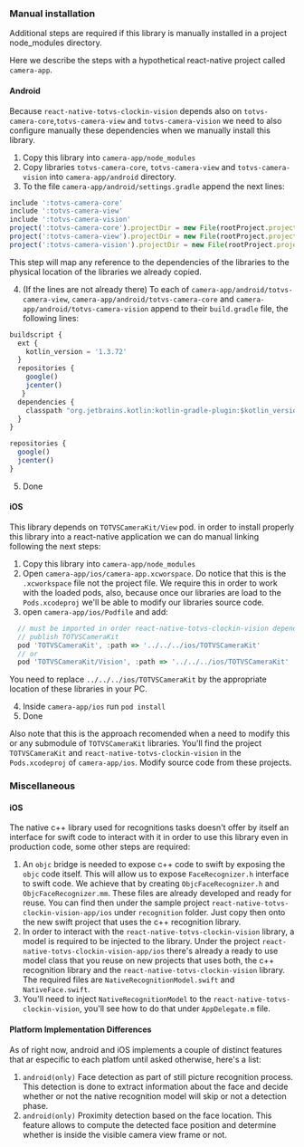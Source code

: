 
### Manual installation

Additional steps are required if this library is manually installed in a project node_modules
directory.

Here we describe the steps with a hypothetical react-native project called `camera-app`.

#### Android

Because `react-native-totvs-clockin-vision` depends also on `totvs-camera-core`,`totvs-camera-view`
and `totvs-camera-vision` we need to also configure manually these dependencies when we manually
install this library.

1. Copy this library into `camera-app/node_modules`
2. Copy libraries `totvs-camera-core`, `totvs-camera-view` and `totvs-camera-vision`
   into `camera-app/android` directory.
3. To the file `camera-app/android/settings.gradle` append the next lines:
```javascript
include ':totvs-camera-core'
include ':totvs-camera-view'
include ':totvs-camera-vision'
project(':totvs-camera-core').projectDir = new File(rootProject.projectDir, './totvs-camera-core')
project(':totvs-camera-view').projectDir = new File(rootProject.projectDir, './totvs-camera-view')
project(':totvs-camera-vision').projectDir = new File(rootProject.projectDir, './totvs-camera-vision')
```

This step will map any reference to the dependencies of the libraries to the physical location
of the libraries we already copied.

4. (If the lines are not already there) To each of `camera-app/android/totvs-camera-view`, `camera-app/android/totvs-camera-core` and
    `camera-app/android/totvs-camera-vision` append to their `build.gradle` file, the following lines:

```javascript
buildscript {
  ext {
    kotlin_version = '1.3.72'
  }
  repositories {
    google()
    jcenter()
   }
  dependencies {
    classpath "org.jetbrains.kotlin:kotlin-gradle-plugin:$kotlin_version"
  }
}

repositories {
  google()
  jcenter()
}
```

5. Done


#### iOS

This library depends on `TOTVSCameraKit/View` pod. in order to install properly this library into a 
react-native application we can do manual linking following the next steps:

1. Copy this library into `camera-app/node_modules`
2. Open `camera-app/ios/camera-app.xcworspace`. Do notice that this is the `.xcworkspace` file not the project
  file. We require this in order to work with the loaded pods, also, because once our libraries are load to the `Pods.xcodeproj` we'll be able to modify our libraries source code.
3. open `camera-app/ios/Podfile` and add:
```javascript
  // must be imported in order react-native-totvs-clockin-vision dependencies be resolved. we can remove this when we 
  // publish TOTVSCameraKit
  pod 'TOTVSCameraKit', :path => '../../../ios/TOTVSCameraKit'
  // or
  pod 'TOTVSCameraKit/Vision', :path => '../../../ios/TOTVSCameraKit'
```
You need to replace `../../../ios/TOTVSCameraKit` by the appropriate location of these libraries in your PC.

4. Inside `camera-app/ios` run `pod install`
5. Done


Also note that this is the approach recomended when a need to modify this or any submodule of `TOTVSCameraKit` libraries. You'll find the project `TOTVSCameraKit` and `react-native-totvs-clockin-vision` in the `Pods.xcodeproj` of `camera-app/ios`. Modify source code from these projects.


### Miscellaneous

#### iOS

The native c++ library used for recognitions tasks doesn't offer by itself an interface for swift code to interact with it
in order to use this library even in production code, some other steps are required:

1. An `objc` bridge is needed to expose c++ code to swift by exposing the `objc` code itself. This will allow us to expose 
`FaceRecognizer.h` interface to swift code. We achieve that by creating `ObjcFaceRecognizer.h` and `ObjcFaceRecognizer.mm`.
These files are already developed and ready for reuse. You can find then under the sample project 
`react-native-totvs-clockin-vision-app/ios` under `recognition` folder. Just copy then onto the new swift project that uses
the c++ recognition library.
2. In order to interact with the `react-native-totvs-clockin-vision` library, a model is required to be injected to the
library. Under the project `react-native-totvs-clockin-vision-app/ios` there's already a ready to use model class that you 
reuse on new projects that uses both, the c++ recognition library and the `react-native-totvs-clockin-vision` library.
The required files are `NativeRecognitionModel.swift` and `NativeFace.swift`.
3. You'll need to inject `NativeRecognitionModel` to the `react-native-totvs-clockin-vision`, you'll see how to do that
under `AppDelegate.m` file.


#### Platform Implementation Differences

As of right now, android and iOS implements a couple of distinct features that ar especific to each platfom until asked otherwise, here's a list:

1. `android(only)` Face detection as part of still picture recognition process. This detection is done to extract information about the face and decide whether or not the native recognition model will skip or not a detection phase.
2. `android(only)` Proximity detection based on the face location. This feature allows to compute the detected face position and determine whether is inside the visible camera view frame or not.
